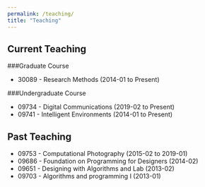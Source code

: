 ```yaml
---
permalink: /teaching/
title: "Teaching"
---
```

## Current Teaching

###Graduate Course

- 30089 - Research Methods                              (2014-01 to Present)

###Undergraduate Course

- 09734 - Digital Communications                        (2019-02 to Present)
- 09741 - Intelligent Environments                      (2014-01 to Present)

## Past Teaching
- 09753 - Computational Photography                     (2015-02 to 2019-01)
- 09686 - Foundation on Programming for Designers 	    (2014-02)
- 09651 - Designing with Algorithms and Lab			    (2013-02)
- 09703 - Algorithms and programming I 	                (2013-01)


